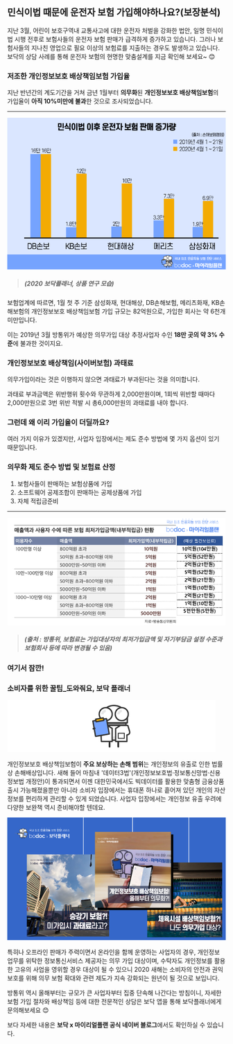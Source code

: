 ## 민식이법 때문에 운전자 보험 가입해야하나요?(보장분석)

지난 3월, 어린이 보호구역내 교통사고에 대한 운전자 처벌을 강화한 법안, 일명 민식이법 시행 전후로 보험사들의 운전자 보험 판매가 급격하게 증가하고 있습니다. 그러나 보험사들의 지나친 영업으로 필요 이상의 보험료를 지출하는 경우도 발생하고 있습니다. 보닥의 상담 사례를 통해 운전자 보험의 현명한 맞춤설계를 지금 확인해 보세요~ 😊

### 저조한 개인정보보호 배상책임보험 가입율

지난 반년간의 계도기간을 거쳐 금년 1월부터 **의무화**된 **개인정보보호 배상책임보험**의 가입율이 **아직 10%미만에 불과**한 것으로 조사되었습니다.

---------------------------------------

![alt img](https://raw.githubusercontent.com/aijinet/doctor-contents/master/contents/202005/200507/200507_민식이법1.png)
> ##### (2020 보닥플래너, 상품 연구 모습)

보험업계에 따르면, 1월 첫 주 기준 삼성화재, 현대해상, DB손해보험, 메리츠화재, KB손해보험의 개인정보보호 배상책임보험 가입 규모는 82억원으로, 가입한 회사는 약 6천개 미만입니다.

이는 2019년 3월 방통위가 예상한 의무가입 대상 추정사업자 수인 **18만 곳의 약 3% 수준**에 불과한 것이지요.

### 개인정보보호 배상책임(사이버보험) 과태료

의무가입이라는 것은 이행하지 않으면 과태료가 부과된다는 것을 의미합니다.

과태료 부과금액은 위반행위 횟수와 무관하게 2,000만원이며, 1회씩 위반할 때마다 2,000만원으로 3번 위반 적발 시 총6,000만원의 과태료를 내야 합니다.

### 그런데 왜 이리 가입율이 더딜까요?

여러 가지 이유가 있겠지만, 사업자 입장에서는 제도 준수 방법에 몇 가지 옵션이 있기 때문입니다.

### 의무화 제도 준수 방법 및 보험료 산정
1. 보험사들이 판매하는 보험상품에 가입
2. 소프트웨어 공제조합이 판매하는 공제상품에 가입
3. 자체 적립금준비

---------------------------------------

![alt img](https://raw.githubusercontent.com/aijinet/doctor-contents/master/contents/202001/200120-5/5_빅데이터_개인정보보호_배상책임보험_의무가입_보험료_및_과태료_02.png)
> ##### (출처 : 방통위, 보험료는 가입대상자의 최저가입금액 및 자기부담금 설정 수준과 보험회사 등에 따라 변경될 수 있음)

### 여기서 잠깐! 
### 소비자를 위한 꿀팁_도와줘요, 보닥 플래너
![alt img](https://raw.githubusercontent.com/aijinet/doctor-contents/master/contents/common/bodoc-basic.png)

개인정보보호 배상책임보험이 **주요 보상하는 손해 범위**는 개인정보의 유출로 인한 법률상 손해배상입니다. 새해 들어 마침내 '데이터3법'(개인정보보호법·정보통신망법·신용정보법 개정안)이 통과되면서 이젠 대한민국에서도 빅데이터를 활용한 맞춤형 금융상품출시 가능해졌을뿐만 아니라 소비자 입장에서는 휴대폰 하나로 흩어져 있던 개인의 자산 정보를 편리하게 관리할 수 있게 되었습니다. 사업자 입장에서는 개인정보 유출 우려에 다양한 보완책 역시 준비해야할 텐데요.

![alt img](https://raw.githubusercontent.com/aijinet/doctor-contents/master/contents/202001/200120-5/5_빅데이터_개인정보보호_배상책임보험_의무가입_보험료_및_과태료_04.png)

특히나 오프라인 판매가 주력이면서 온라인을 함께 운영하는 사업자의 경우, 개인정보 업무를 위탁한 정보통신서비스 제공자는 의무 가입 대상이며, 수탁자도 개인정보를 활용한 고유의 사업을 영위할 경우 대상이 될 수 있으니 2020 새해는 소비자의 안전과 권익 보호를 위해 의무 보험 확대와 관련 제도가 지속 강화되는 원년이 될 것으로 보입니다.

방통위 역시 올해부터는 규모가 큰 사업자부터 집중 단속해 나간다는 방침이니, 자세한 보험 가입 절차와 배상책임 등에 대한 전문적인 상담은 보닥 앱을 통해 보닥플래너에게 문의해보세요 😊

보다 자세한 내용은 **보닥 x 마이리얼플랜 공식 네이버 블로그**에서도 확인하실 수 있습니다.
